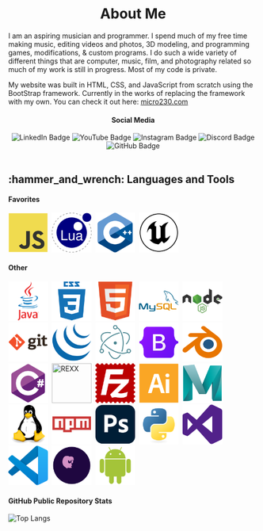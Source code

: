 <div id="header" align="center">
    <h1>About Me</h1>
</div>

<p>I am an aspiring musician and programmer. I spend much of my free time making music, editing videos and photos, 3D modeling, and programming games, modifications, & custom programs. I do such a wide variety of different things that are computer, music, film, and photography related so much of my work is still in progress. Most of my code is private.</p>

<p>My website was built in HTML, CSS, and JavaScript from scratch using the BootStrap framework. Currently in the works of replacing the framework with my own. You can check it out here: <span><a href="https://micro230.com">micro230.com</a></span></p>

<div id="socials" align="center">
    <h4>Social Media</h4>
    <div id="badges">
        <img src="https://img.shields.io/badge/LinkedIn-blue?style=for-the-badge&logo=linkedin&logoColor=white" alt="LinkedIn Badge"/>
        <img src="https://img.shields.io/badge/YouTube-red?style=for-the-badge&logo=youtube&logoColor=white" alt="YouTube Badge"/>
        <img src="https://img.shields.io/badge/instagram-white?style=for-the-badge&logo=instagram&logoColor=purple" alt="Instagram Badge"/>
        <img src="https://img.shields.io/badge/discord-purple?style=for-the-badge&logo=discord&logoColor=white" alt="Discord Badge"/>
        <img src="https://img.shields.io/badge/github-grey?style=for-the-badge&logo=github&logoColor=white" alt="GitHub Badge"/>
    </div>
    <img src="https://komarev.com/ghpvc/?username=Micro230&style=flat-square&color=blue" alt=""/>
</div>

<div id="languages" align="left">
    <h2>:hammer_and_wrench: Languages and Tools</h2>
    <h4>Favorites</h4>
    <div>
        <img src="https://github.com/devicons/devicon/blob/master/icons/javascript/javascript-original.svg" title="JavaScript" alt="JavaScript" width="80" height="80"/>&nbsp;
        <img src="https://github.com/devicons/devicon/blob/master/icons/lua/lua-original.svg" title="LUA" alt="LUA" width="80" height="80"/>&nbsp;
        <img src="https://github.com/devicons/devicon/blob/master/icons/cplusplus/cplusplus-original.svg" title="C++" alt="C++" width="80" height="80"/>&nbsp;
        <img src="https://github.com/devicons/devicon/blob/master/icons/unrealengine/unrealengine-original.svg" title="Unreal Engine" alt="Unreal Engine" width="80" height="80"/>&nbsp;
    </div>
    <h4>Other</h4>
    <div>
      <img src="https://github.com/devicons/devicon/blob/master/icons/java/java-original-wordmark.svg" title="Java" alt="Java" width="80" height="80"/>&nbsp;
      <img src="https://github.com/devicons/devicon/blob/master/icons/css3/css3-plain-wordmark.svg"  title="CSS3" alt="CSS" width="80" height="80"/>&nbsp;
      <img src="https://github.com/devicons/devicon/blob/master/icons/html5/html5-original.svg" title="HTML5" alt="HTML" width="80" height="80"/>&nbsp;
      <img src="https://github.com/devicons/devicon/blob/master/icons/mysql/mysql-original-wordmark.svg" title="MySQL"  alt="MySQL" width="80" height="80"/>&nbsp;
      <img src="https://github.com/devicons/devicon/blob/master/icons/nodejs/nodejs-original-wordmark.svg" title="NodeJS" alt="NodeJS" width="80" height="80"/>&nbsp;
      <img src="https://github.com/devicons/devicon/blob/master/icons/git/git-original-wordmark.svg" title="Git" **alt="Git" width="80" height="80"/>&nbsp;
      <img src="https://github.com/devicons/devicon/blob/master/icons/jquery/jquery-original.svg" title="JQuery" **alt="JQuery" width="80" height="80"/>&nbsp;
      <img src="https://github.com/devicons/devicon/blob/master/icons/electron/electron-original.svg" title="Electron" **alt="Electron" width="80" height="80"/>&nbsp;
      <img src="https://github.com/devicons/devicon/blob/master/icons/bootstrap/bootstrap-original.svg" title="Bootstrap" **alt="Bootstrap" width="80" height="80"/>&nbsp;
      <img src="https://github.com/devicons/devicon/blob/master/icons/blender/blender-original.svg" title="Blender" **alt="Blender" width="80" height="80"/>&nbsp;
      <img src="https://github.com/devicons/devicon/blob/master/icons/csharp/csharp-original.svg" title="C#" **alt="C#" width="80" height="80"/>&nbsp;
      <img src="https://www.svgrepo.com/show/374046/rexx.svg" title="REXX" **alt="REXX" width="80" height="80"/>&nbsp;
      <img src="https://github.com/devicons/devicon/blob/master/icons/filezilla/filezilla-plain.svg" title="FileZilla" **alt="FileZilla" width="80" height="80"/>&nbsp;
      <img src="https://github.com/devicons/devicon/blob/master/icons/illustrator/illustrator-plain.svg" title="Illustrator" **alt="Illustrator" width="80" height="80"/>&nbsp;
      <img src="https://github.com/devicons/devicon/blob/master/icons/maya/maya-original.svg" title="Maya" **alt="Maya" width="80" height="80"/>&nbsp;
      <img src="https://github.com/devicons/devicon/blob/master/icons/linux/linux-original.svg" title="Linux" **alt="Linux" width="80" height="80"/>&nbsp;
      <img src="https://github.com/devicons/devicon/blob/master/icons/npm/npm-original-wordmark.svg" title="NPM" **alt="NPM" width="80" height="80"/>&nbsp;
      <img src="https://github.com/devicons/devicon/blob/master/icons/photoshop/photoshop-plain.svg" title="Photoshop" **alt="Photoshop" width="80" height="80"/>&nbsp;
      <img src="https://github.com/devicons/devicon/blob/master/icons/python/python-original.svg" title="Python" **alt="Python" width="80" height="80"/>&nbsp;
      <img src="https://github.com/devicons/devicon/blob/master/icons/visualstudio/visualstudio-plain.svg" title="Visual Studio" **alt="Visual Studio" width="80" height="80"/>&nbsp;
      <img src="https://github.com/devicons/devicon/blob/master/icons/vscode/vscode-original.svg" title="Visual Studio Code" **alt="Visual Studio Code" width="80" height="80"/>&nbsp;
      <img src="https://github.com/devicons/devicon/blob/master/icons/aftereffects/aftereffects-original.svg" title="After Effects" **alt="After Effects" width="80" height="80"/>&nbsp;
      <img src="https://github.com/devicons/devicon/blob/master/icons/android/android-original.svg" title="Android" **alt="Android" width="80" height="80"/>&nbsp;
    </div>
</div>
<h4>GitHub Public Repository Stats</h4>

![Top Langs](https://github-readme-stats.vercel.app/api/top-langs/?username=micro230&layout=donut-vertical)
